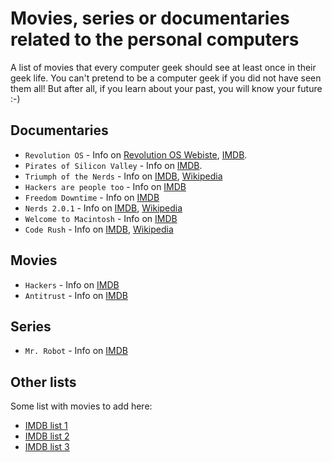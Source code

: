 # Movies, series or documentaries related to the personal computers

A list of movies that every computer geek should see at least once in their geek life. You can't pretend to be a computer geek if you did not have seen them all! But after all, if you learn about your past, you will know your future :-)

## Documentaries

* `Revolution OS` - Info on [Revolution OS Webiste](http://www.revolution-os.com/), [IMDB](http://www.imdb.com/title/tt0308808/).
* `Pirates of Silicon Valley` - Info on [IMDB](http://www.imdb.com/title/tt0168122/).
* `Triumph of the Nerds` - Info on [IMDB](http://www.imdb.com/title/tt0115398/), [Wikipedia](http://en.wikipedia.org/wiki/Triumph_of_the_Nerds)
* `Hackers are people too` - Info on [IMDB](https://www.imdb.com/title/tt1279942/)
* `Freedom Downtime` - Info on [IMDB](http://www.imdb.com/title/tt0309614/)
* `Nerds 2.0.1` - Info on [IMDB](https://www.imdb.com/title/tt0207264/), [Wikipedia](https://en.wikipedia.org/wiki/Nerds_2.0.1)
* `Welcome to Macintosh` - Info on [IMDB](http://www.imdb.com/title/tt1247703/)
* `Code Rush` - Info on [IMDB](http://www.imdb.com/title/tt0499004/), [Wikipedia](http://en.wikipedia.org/wiki/Code_Rush)

## Movies

* `Hackers` - Info on [IMDB](http://www.imdb.com/title/tt0113243/)
* `Antitrust` - Info on [IMDB](http://www.imdb.com/title/tt0218817/)

## Series

- `Mr. Robot` - Info on [IMDB](https://www.imdb.com/title/tt4158110/)

## Other lists

Some list with movies to add here:

* [IMDB list 1](http://www.imdb.com/list/NsYE6IeAVsc/)
* [IMDB list 2](http://www.imdb.com/list/zxvNwSnoplo/)
* [IMDB list 3](http://www.imdb.com/list/YO9RV5wrewU/)
